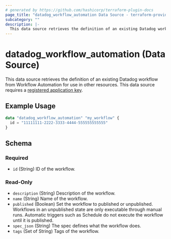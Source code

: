 ```yaml
---
# generated by https://github.com/hashicorp/terraform-plugin-docs
page_title: "datadog_workflow_automation Data Source - terraform-provider-datadog"
subcategory: ""
description: |-
  This data source retrieves the definition of an existing Datadog workflow from Workflow Automation for use in other resources. This data source requires a registered application key https://registry.terraform.io/providers/DataDog/datadog/latest/docs/resources/app_key_registration.
---
```


# datadog_workflow_automation (Data Source)

This data source retrieves the definition of an existing Datadog workflow from Workflow Automation for use in other resources. This data source requires a [registered application key](https://registry.terraform.io/providers/DataDog/datadog/latest/docs/resources/app_key_registration).

## Example Usage

```terraform
data "datadog_workflow_automation" "my_workflow" {
  id = "11111111-2222-3333-4444-555555555555"
}
```

<!-- schema generated by tfplugindocs -->
## Schema

### Required

- `id` (String) ID of the workflow.

### Read-Only

- `description` (String) Description of the workflow.
- `name` (String) Name of the workflow.
- `published` (Boolean) Set the workflow to published or unpublished. Workflows in an unpublished state are only executable through manual runs. Automatic triggers such as Schedule do not execute the workflow until it is published.
- `spec_json` (String) The spec defines what the workflow does.
- `tags` (Set of String) Tags of the workflow.
